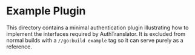 # Example Plugin

This directory contains a minimal authentication plugin illustrating how to
implement the interfaces required by AuthTranslator. It is excluded from normal
builds with a `//go:build example` tag so it can serve purely as a reference.
